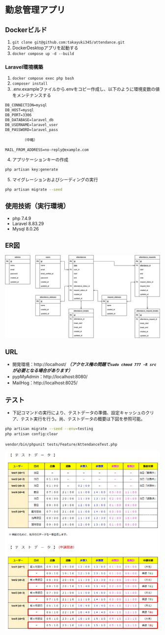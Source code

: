 # 勤怠管理アプリ

## Dockerビルド
1. `git clone git@github.com:takayuki345/attendance.git`
2. DockerDesktopアプリを起動する
3. `docker compose up -d --build`

### Laravel環境構築
1. `docker compose exec php bash`
2. `composer install`
3. .env.exampleファイルから.envをコピー作成し、以下のように環境変数の値をメンテナンスする
``` text
DB_CONNECTION=mysql
DB_HOST=mysql
DB_PORT=3306
DB_DATABASE=laravel_db
DB_USERNAME=laravel_user
DB_PASSWORD=laravel_pass

        （中略）

MAIL_FROM_ADDRESS=no-reply@example.com
```
4. アプリケーションキーの作成
``` bash
php artisan key:generate
```
5. マイグレーションおよびシーディングの実行
``` bash
php artisan migrate --seed
```

## 使用技術（実行環境）
- php 7.4.9
- Laravel 8.83.29
- Mysql 8.0.26

## ER図
![ER図](ER_diagram.jpg)

## URL
- 開発環境：http://localhost/
***（アクセス権の問題で`sudo chmod 777 -R src`が必要となる場合があります）***
- pypMyAdmin：http://localhost:8080/
- MailHog：http://localhost:8025/

## テスト
- 下記コマンドの実行により、テストデータの準備、設定キャッシュのクリア、テスト実行を行う。尚、テストデータの概要は下図を参照可能。

``` bash
php artisan migrate --seed --env=testing
php artisan config:clear

vendor/bin/phpunit tests/Feature/AttendanceTest.php
```


![ER図](Test_data.jpg)